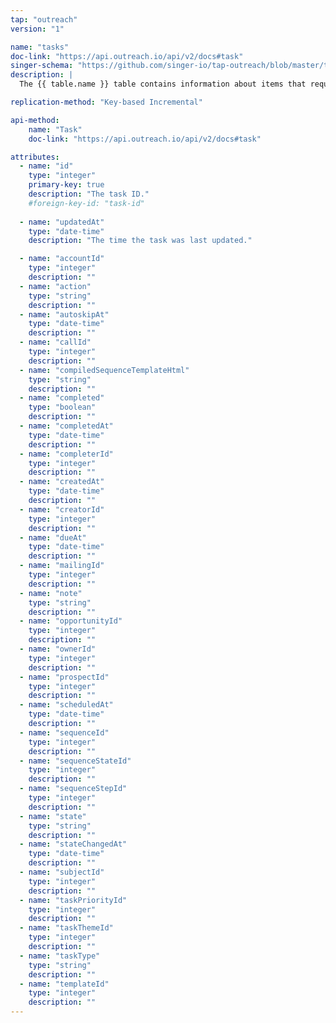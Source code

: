 ```yaml
---
tap: "outreach"
version: "1"

name: "tasks"
doc-link: "https://api.outreach.io/api/v2/docs#task"
singer-schema: "https://github.com/singer-io/tap-outreach/blob/master/tap_outreach/schemas/tasks.json"
description: |
  The {{ table.name }} table contains information about items that require action in {{ integration.display_name }}.

replication-method: "Key-based Incremental"

api-method:
    name: "Task"
    doc-link: "https://api.outreach.io/api/v2/docs#task"

attributes:
  - name: "id"
    type: "integer"
    primary-key: true
    description: "The task ID."
    #foreign-key-id: "task-id"
  
  - name: "updatedAt"
    type: "date-time"
    description: "The time the task was last updated."

  - name: "accountId"
    type: "integer"
    description: ""
  - name: "action"
    type: "string"
    description: ""
  - name: "autoskipAt"
    type: "date-time"
    description: ""
  - name: "callId"
    type: "integer"
    description: ""
  - name: "compiledSequenceTemplateHtml"
    type: "string"
    description: ""
  - name: "completed"
    type: "boolean"
    description: ""
  - name: "completedAt"
    type: "date-time"
    description: ""
  - name: "completerId"
    type: "integer"
    description: ""
  - name: "createdAt"
    type: "date-time"
    description: ""
  - name: "creatorId"
    type: "integer"
    description: ""
  - name: "dueAt"
    type: "date-time"
    description: ""
  - name: "mailingId"
    type: "integer"
    description: ""
  - name: "note"
    type: "string"
    description: ""
  - name: "opportunityId"
    type: "integer"
    description: ""
  - name: "ownerId"
    type: "integer"
    description: ""
  - name: "prospectId"
    type: "integer"
    description: ""
  - name: "scheduledAt"
    type: "date-time"
    description: ""
  - name: "sequenceId"
    type: "integer"
    description: ""
  - name: "sequenceStateId"
    type: "integer"
    description: ""
  - name: "sequenceStepId"
    type: "integer"
    description: ""
  - name: "state"
    type: "string"
    description: ""
  - name: "stateChangedAt"
    type: "date-time"
    description: ""
  - name: "subjectId"
    type: "integer"
    description: ""
  - name: "taskPriorityId"
    type: "integer"
    description: ""
  - name: "taskThemeId"
    type: "integer"
    description: ""
  - name: "taskType"
    type: "string"
    description: ""
  - name: "templateId"
    type: "integer"
    description: ""
---
```

